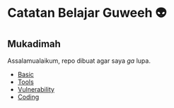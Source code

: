 # Catatan Belajar Guweeh :alien:

## Mukadimah
Assalamualaikum, repo dibuat agar saya *ga* lupa.

- [Basic]()
- [Tools]()
- [Vulnerability]()
- [Coding]()

## 
